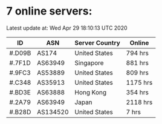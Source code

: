 # 7 online servers:

Latest update at: Wed Apr 29 18:10:13 UTC 2020

| ID | ASN | Server Country | Online |
| -- | --- | -------------- | ------ |
| #.D09B | AS174 | United States | 794 hrs |
| #.7F1D | AS63949 | Singapore | 881 hrs |
| #.9FC3 | AS53889 | United States | 809 hrs |
| #.C348 | AS35913 | United States | 1175 hrs |
| #.BD3E | AS63888 | Hong Kong | 354 hrs |
| #.2A79 | AS63949 | Japan | 2118 hrs |
| #.B28D | AS134520 | United States | 7 hrs |

